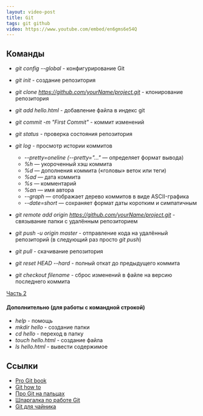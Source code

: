 ```yaml
---
layout: video-post
title: Git
tags: git github
video: https://www.youtube.com/embed/en6gms6e54Q
---
```


## Команды
- *git config --global* - конфигурирование Git
- *git init* - создание репозитория	
- *git clone https://github.com/yourName/project.git* - клонирование репозитория

- *git add hello.html* - добавление файла в индекс git
- *git commit -m "First Commit"* - коммит изменений
- *git status* - проверка состояния репозитория
- *git log* - просмотр истории коммитов
	- *--pretty=oneline (--pretty="..."* — определяет формат вывода)
	- *%h* — укороченный хэш коммита
	- *%d* — дополнения коммита («головы» веток или теги)
	- *%ad* — дата коммита
	- *%s* — комментарий
	- *%an* — имя автора
	- *--graph* — отображает дерево коммитов в виде ASCII-графика
	- *--date=short* — сохраняет формат даты коротким и симпатичным

- *git remote add origin https://github.com/yourName/project.git* - cвязывание папки с удалённым репозиторием
- *git push -u origin master* - отправление кода на удалённый репозиторий (в следующий раз просто *git push*)
- *git pull* - скачивание репозитория

- *git reset HEAD --hard* - полный откат до предыдущего коммита
- *git checkout filename* - сброс изменений в файле на версию последнего коммита

[Часть 2](https://venkadaria.github.io/2017/02/04/git2/)

#### Дополнительно (для работы с командной строкой)
- *help* - помощь
- *mkdir hello* - создание папки
- *cd hello* - переход в папку
- *touch hello.html* - создание файла
- *ls hello.html* - вывести содержимое

## Ссылки
- [Pro Git book](https://git-scm.com/book/ru/v2)
- [Git how to](https://githowto.com/ru)
- [Про Git на пальцах](https://habrahabr.ru/post/68341/)
- [Шпаргалка по работе Git](http://eax.me/git-commands/)
- [Git для чайника](http://rgblog.ru/page/git-dlja-chajnika-komandy-kotorye-pomogut-nachat-rabotu)
